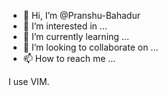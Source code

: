 - 👋 Hi, I’m @Pranshu-Bahadur
- 👀 I’m interested in ...
- 🌱 I’m currently learning ...
- 💞️ I’m looking to collaborate on ...
- 📫 How to reach me ...

I use VIM.

